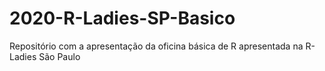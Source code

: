 # 2020-R-Ladies-SP-Basico
Repositório com a apresentação da oficina básica de R apresentada na R-Ladies São Paulo

